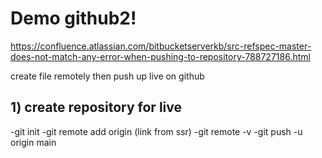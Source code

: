 # Demo github2!
https://confluence.atlassian.com/bitbucketserverkb/src-refspec-master-does-not-match-any-error-when-pushing-to-repository-788727186.html


create file remotely then push up live on github

## 1) create repository for live
-git init
-git remote add origin (link from ssr)
-git remote -v
-git push -u origin main



